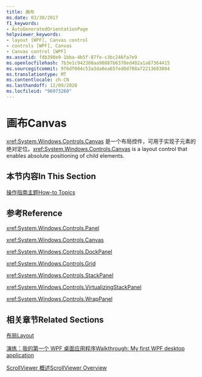 ```yaml
---
title: 画布
ms.date: 03/30/2017
f1_keywords:
- AutoGeneratedOrientationPage
helpviewer_keywords:
- layout [WPF], Canvas control
- controls [WPF], Canvas
- Canvas control [WPF]
ms.assetid: fdb390e9-1bba-4b5f-87fe-c3bc246fa7e9
ms.openlocfilehash: 7b3e1c942308aa90887b6370ed402a1a87364415
ms.sourcegitcommit: 9f6df084c53a3da0ea657ed0d708a72213683084
ms.translationtype: MT
ms.contentlocale: zh-CN
ms.lasthandoff: 12/09/2020
ms.locfileid: "96973260"
---
```

# <a name="canvas"></a><span data-ttu-id="a9ba9-102">画布</span><span class="sxs-lookup"><span data-stu-id="a9ba9-102">Canvas</span></span>
<span data-ttu-id="a9ba9-103"><xref:System.Windows.Controls.Canvas> 是一个布局控件，可用于实现子元素的绝对定位。</span><span class="sxs-lookup"><span data-stu-id="a9ba9-103"><xref:System.Windows.Controls.Canvas> is a layout control that enables absolute positioning of child elements.</span></span>  
  
## <a name="in-this-section"></a><span data-ttu-id="a9ba9-104">本节内容</span><span class="sxs-lookup"><span data-stu-id="a9ba9-104">In This Section</span></span>  
 [<span data-ttu-id="a9ba9-105">操作指南主题</span><span class="sxs-lookup"><span data-stu-id="a9ba9-105">How-to Topics</span></span>](canvas-how-to-topics.md)  
  
## <a name="reference"></a><span data-ttu-id="a9ba9-106">参考</span><span class="sxs-lookup"><span data-stu-id="a9ba9-106">Reference</span></span>  
 <xref:System.Windows.Controls.Panel>  
  
 <xref:System.Windows.Controls.Canvas>  
  
 <xref:System.Windows.Controls.DockPanel>  
  
 <xref:System.Windows.Controls.Grid>  
  
 <xref:System.Windows.Controls.StackPanel>  
  
 <xref:System.Windows.Controls.VirtualizingStackPanel>  
  
 <xref:System.Windows.Controls.WrapPanel>  
  
## <a name="related-sections"></a><span data-ttu-id="a9ba9-107">相关章节</span><span class="sxs-lookup"><span data-stu-id="a9ba9-107">Related Sections</span></span>  
 [<span data-ttu-id="a9ba9-108">布局</span><span class="sxs-lookup"><span data-stu-id="a9ba9-108">Layout</span></span>](../advanced/layout.md)  
  
 [<span data-ttu-id="a9ba9-109">演练：我的第一个 WPF 桌面应用程序</span><span class="sxs-lookup"><span data-stu-id="a9ba9-109">Walkthrough: My first WPF desktop application</span></span>](../getting-started/walkthrough-my-first-wpf-desktop-application.md)  
  
 [<span data-ttu-id="a9ba9-110">ScrollViewer 概述</span><span class="sxs-lookup"><span data-stu-id="a9ba9-110">ScrollViewer Overview</span></span>](scrollviewer-overview.md)
